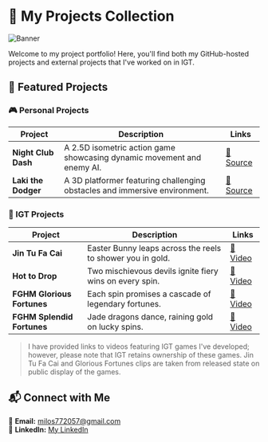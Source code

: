 # 🚀 My Projects Collection
![Banner](Banner_10fps.gif)

Welcome to my project portfolio! Here, you'll find both my GitHub-hosted projects and external projects that I've worked on in IGT.


## 📌 Featured Projects

### 🎮 Personal Projects  
| Project | Description | Links |
|---------|------------|-------|
|**Night Club Dash** | A 2.5D isometric action game showcasing dynamic movement and enemy AI. | [🔗 Source](https://github.com/milosgames96/NightclubDash) |
|**Laki the Dodger** | A 3D platformer featuring challenging obstacles and immersive environment.  | [🔗 Source](https://github.com/milosgames96/LakiTheDodger) |

### 🎰 IGT Projects  
| Project | Description | Links |
|---------|------------|-------|
|**Jin Tu Fa Cai** | Easter Bunny leaps across the reels to shower you in gold. | [🔗 Video](https://www.youtube.com/watch?v=zpBHrT7JgNw) |
|**Hot to Drop** | Two mischievous devils ignite fiery wins on every spin. | [🔗 Video](https://www.youtube.com/watch?v=2NtZSQAomXg) |
|**FGHM Glorious Fortunes** | Each spin promises a cascade of legendary fortunes. | [🔗 Video](https://www.youtube.com/watch?v=rodvslM7guc) |
|**FGHM Splendid Fortunes** | Jade dragons dance, raining gold on lucky spins. | [🔗 Video](https://www.youtube.com/watch?v=rodvslM7guc) |

> I have provided links to videos featuring IGT games I've developed; however, please note that IGT retains ownership of these games. Jin Tu Fa Cai and Glorious Fortunes clips are taken from released state on public display of the games.

## 📬 Connect with Me  
📧 **Email:** milos772057@gmail.com  
🔗 **LinkedIn:** [My LinkedIn](https://www.linkedin.com/in/milos-milovanovic-1bb661261/)
